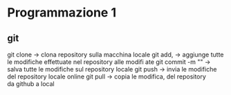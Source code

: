 # Programmazione 1

## git
git clone <link> -> clona repository sulla macchina locale
git add, -> aggiunge tutte le modifiche effettuate nel repository alle modifi ate
git commit -m "<messaggio>" -> salva tutte le modifiche sul repository locale
git push -> invia le modifiche del repository locale online
git pull -> copia le modifica, del repository da github a local

